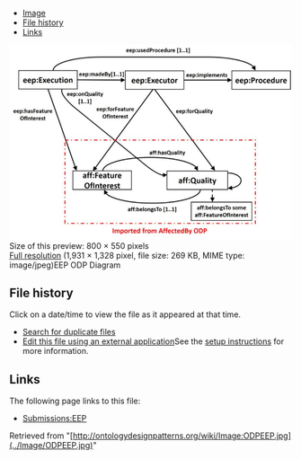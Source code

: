 * [Image](../Image/ODPEEP.jpg#file)
* [File history](../Image/ODPEEP.jpg#filehistory)
* [Links](../Image/ODPEEP.jpg#filelinks)

[![Image:ODPEEP.jpg](../images/thumb/d/df/ODPEEP.jpg/800px-ODPEEP.jpg)](../images/d/df/ODPEEP.jpg)  
Size of this preview: 800 × 550 pixels  
[Full resolution](../images/d/df/ODPEEP.jpg)‎ (1,931 × 1,328 pixel, file size: 269 KB, MIME type: image/jpeg)EEP ODP Diagram




## File history

Click on a date/time to view the file as it appeared at that time.



  
* [Search for duplicate files](http://ontologydesignpatterns.org/wiki/Special:FileDuplicateSearch/ODPEEP.jpg "Special:FileDuplicateSearch/ODPEEP.jpg")
* [Edit this file using an external application](http://ontologydesignpatterns.org/wiki/index.php?title=Image:ODPEEP.jpg&action=edit&externaledit=true&mode=file "Image:ODPEEP.jpg")See the [setup instructions](http://www.mediawiki.org/wiki/Manual:External_editors "http://www.mediawiki.org/wiki/Manual:External_editors") for more information.

## Links



The following page links to this file:


* [Submissions:EEP](../Submissions/EEP "Submissions:EEP")


Retrieved from "[http://ontologydesignpatterns.org/wiki/Image:ODPEEP.jpg](../Image/ODPEEP.jpg)"